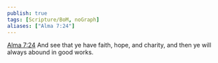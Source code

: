 ```yaml
---
publish: true
tags: [Scripture/BoM, noGraph]
aliases: ["Alma 7:24"]
---
```

[Alma 7:24](https://churchofjesuschrist.org/study/scriptures/bofm/alma/7?lang=eng&id=p24#p24) And see that ye have faith, hope, and charity, and then ye will always abound in good works.
